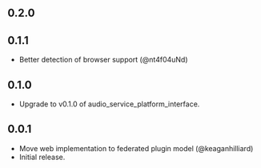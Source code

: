 ## 0.2.0

## 0.1.1

* Better detection of browser support (@nt4f04uNd)

## 0.1.0

* Upgrade to v0.1.0 of audio_service_platform_interface.

## 0.0.1

* Move web implementation to federated plugin model (@keaganhilliard)
* Initial release.
